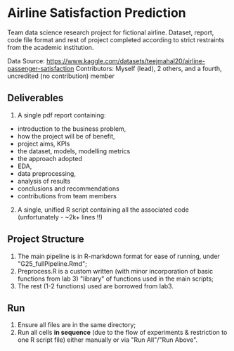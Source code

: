 # Airline Satisfaction Prediction

Team data science research project for fictional airline. Dataset, report, code file format and rest of project completed according to strict restraints from the academic institution.

Data Source: https://www.kaggle.com/datasets/teejmahal20/airline-passenger-satisfaction
Contributors: Myself (lead), 2 others, and a fourth, uncredited (no contribution) member

## Deliverables

1. A single pdf report containing:
  - introduction to the business problem,
  - how the project will be of benefit,
  - project aims, KPIs
  - the dataset, models, modelling metrics
  - the approach adopted
  - EDA,
  - data preprocessing,
  - analysis of results
  - conclusions and recommendations
  - contributions from team members

2. A single, unified R script containing all the associated code (unfortunately - ~2k+ lines !!)


## Project Structure

1. The main pipeline is in R-markdown format for ease of running, under "G25_fullPipeline.Rmd";
2. Preprocess.R is a custom written (with minor incorporation of basic functions from lab 3) "library" of functions used in the main scripts;
3. The rest (1-2 functions) used are borrowed from lab3.

## Run

1. Ensure all files are in the same directory;
2. Run all cells **in sequence** (due to the flow of experiments & restriction to one R script file) either manually or via "Run All"/"Run Above".
